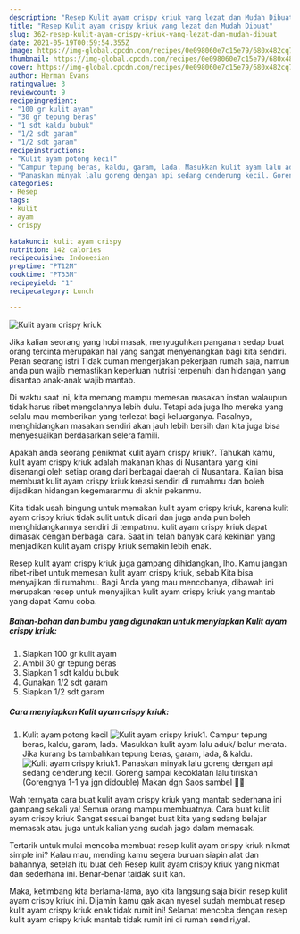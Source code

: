 ```yaml
---
description: "Resep Kulit ayam crispy kriuk yang lezat dan Mudah Dibuat"
title: "Resep Kulit ayam crispy kriuk yang lezat dan Mudah Dibuat"
slug: 362-resep-kulit-ayam-crispy-kriuk-yang-lezat-dan-mudah-dibuat
date: 2021-05-19T00:59:54.355Z
image: https://img-global.cpcdn.com/recipes/0e098060e7c15e79/680x482cq70/kulit-ayam-crispy-kriuk-foto-resep-utama.jpg
thumbnail: https://img-global.cpcdn.com/recipes/0e098060e7c15e79/680x482cq70/kulit-ayam-crispy-kriuk-foto-resep-utama.jpg
cover: https://img-global.cpcdn.com/recipes/0e098060e7c15e79/680x482cq70/kulit-ayam-crispy-kriuk-foto-resep-utama.jpg
author: Herman Evans
ratingvalue: 3
reviewcount: 9
recipeingredient:
- "100 gr kulit ayam"
- "30 gr tepung beras"
- "1 sdt kaldu bubuk"
- "1/2 sdt garam"
- "1/2 sdt garam"
recipeinstructions:
- "Kulit ayam potong kecil"
- "Campur tepung beras, kaldu, garam, lada. Masukkan kulit ayam lalu aduk/ balur merata. Jika kurang bs tambahkan tepung beras, garam, lada, &amp; kaldu."
- "Panaskan minyak lalu goreng dengan api sedang cenderung kecil. Goreng sampai kecoklatan lalu tiriskan (Gorengnya 1-1 ya jgn didouble) Makan dgn Saos sambel 👍🏻"
categories:
- Resep
tags:
- kulit
- ayam
- crispy

katakunci: kulit ayam crispy 
nutrition: 142 calories
recipecuisine: Indonesian
preptime: "PT12M"
cooktime: "PT33M"
recipeyield: "1"
recipecategory: Lunch

---
```



![Kulit ayam crispy kriuk](https://img-global.cpcdn.com/recipes/0e098060e7c15e79/680x482cq70/kulit-ayam-crispy-kriuk-foto-resep-utama.jpg)

Jika kalian seorang yang hobi masak, menyuguhkan panganan sedap buat orang tercinta merupakan hal yang sangat menyenangkan bagi kita sendiri. Peran seorang istri Tidak cuman mengerjakan pekerjaan rumah saja, namun anda pun wajib memastikan keperluan nutrisi terpenuhi dan hidangan yang disantap anak-anak wajib mantab.

Di waktu  saat ini, kita memang mampu memesan masakan instan walaupun tidak harus ribet mengolahnya lebih dulu. Tetapi ada juga lho mereka yang selalu mau memberikan yang terlezat bagi keluarganya. Pasalnya, menghidangkan masakan sendiri akan jauh lebih bersih dan kita juga bisa menyesuaikan berdasarkan selera famili. 



Apakah anda seorang penikmat kulit ayam crispy kriuk?. Tahukah kamu, kulit ayam crispy kriuk adalah makanan khas di Nusantara yang kini disenangi oleh setiap orang dari berbagai daerah di Nusantara. Kalian bisa membuat kulit ayam crispy kriuk kreasi sendiri di rumahmu dan boleh dijadikan hidangan kegemaranmu di akhir pekanmu.

Kita tidak usah bingung untuk memakan kulit ayam crispy kriuk, karena kulit ayam crispy kriuk tidak sulit untuk dicari dan juga anda pun boleh menghidangkannya sendiri di tempatmu. kulit ayam crispy kriuk dapat dimasak dengan berbagai cara. Saat ini telah banyak cara kekinian yang menjadikan kulit ayam crispy kriuk semakin lebih enak.

Resep kulit ayam crispy kriuk juga gampang dihidangkan, lho. Kamu jangan ribet-ribet untuk memesan kulit ayam crispy kriuk, sebab Kita bisa menyajikan di rumahmu. Bagi Anda yang mau mencobanya, dibawah ini merupakan resep untuk menyajikan kulit ayam crispy kriuk yang mantab yang dapat Kamu coba.

<!--inarticleads1-->

##### Bahan-bahan dan bumbu yang digunakan untuk menyiapkan Kulit ayam crispy kriuk:

1. Siapkan 100 gr kulit ayam
1. Ambil 30 gr tepung beras
1. Siapkan 1 sdt kaldu bubuk
1. Gunakan 1/2 sdt garam
1. Siapkan 1/2 sdt garam




<!--inarticleads2-->

##### Cara menyiapkan Kulit ayam crispy kriuk:

1. Kulit ayam potong kecil
<img src="https://img-global.cpcdn.com/steps/1705a9e2d6b41961/160x128cq70/kulit-ayam-crispy-kriuk-langkah-memasak-1-foto.jpg" alt="Kulit ayam crispy kriuk">1. Campur tepung beras, kaldu, garam, lada. Masukkan kulit ayam lalu aduk/ balur merata. Jika kurang bs tambahkan tepung beras, garam, lada, &amp; kaldu.
<img src="https://img-global.cpcdn.com/steps/5d7045c9cc02e900/160x128cq70/kulit-ayam-crispy-kriuk-langkah-memasak-2-foto.jpg" alt="Kulit ayam crispy kriuk">1. Panaskan minyak lalu goreng dengan api sedang cenderung kecil. Goreng sampai kecoklatan lalu tiriskan (Gorengnya 1-1 ya jgn didouble) Makan dgn Saos sambel 👍🏻




Wah ternyata cara buat kulit ayam crispy kriuk yang mantab sederhana ini gampang sekali ya! Semua orang mampu membuatnya. Cara buat kulit ayam crispy kriuk Sangat sesuai banget buat kita yang sedang belajar memasak atau juga untuk kalian yang sudah jago dalam memasak.

Tertarik untuk mulai mencoba membuat resep kulit ayam crispy kriuk nikmat simple ini? Kalau mau, mending kamu segera buruan siapin alat dan bahannya, setelah itu buat deh Resep kulit ayam crispy kriuk yang nikmat dan sederhana ini. Benar-benar taidak sulit kan. 

Maka, ketimbang kita berlama-lama, ayo kita langsung saja bikin resep kulit ayam crispy kriuk ini. Dijamin kamu gak akan nyesel sudah membuat resep kulit ayam crispy kriuk enak tidak rumit ini! Selamat mencoba dengan resep kulit ayam crispy kriuk mantab tidak rumit ini di rumah sendiri,ya!.

